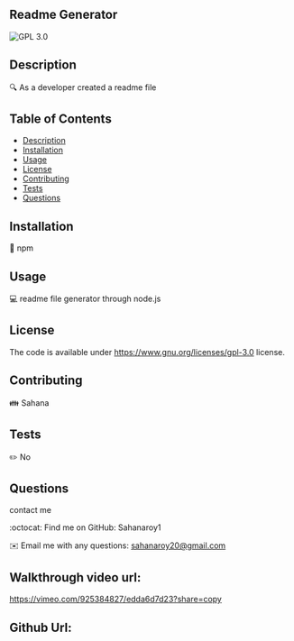 
  ## Readme Generator
  ![GPL 3.0](https://img.shields.io/badge/License-GPL%20v3-blue.svg)
 
  
  ## Description
  🔍 As a developer created a readme file
  
  ## Table of Contents
  - [Description](#description)
  - [Installation](#installation)
  - [Usage](#usage)
  - [License](#license)
  - [Contributing](#contributing)
  - [Tests](#tests)
  - [Questions](#questions)
  
  ## Installation
  💾 npm
  
  ## Usage
  💻 readme file generator through node.js
  
  ## License

  The code is available under https://www.gnu.org/licenses/gpl-3.0 license.
  
  ## Contributing
  👪 Sahana
  
  ## Tests
  ✏️ No
  
  ## Questions
  contact me

  :octocat: Find me on GitHub: Sahanaroy1

  ✉️ Email me with any questions: sahanaroy20@gmail.com


  ## Walkthrough video url:
  https://vimeo.com/925384827/edda6d7d23?share=copy


  ## Github Url:
